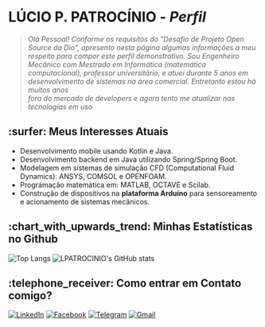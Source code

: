 <h1>
LÚCIO P. PATROCÍNIO - <i>Perfil</i>
</h1>

> *Olá Pessoal! Conforme os requisitos do "Desafio de Projeto Open Source da Dio", apresento nesta página algumas informações a meu respeito para compor este perfil demonstrativo.
> Sou Engenheiro Mecânico com Mestrado em Informática (matemática computacional), professor universitário, e atuei durante 5 anos em desenvolvimento de sistemas na área comercial. Entretanto estou há muitos anos  
> fora do mercado de developers e agora tento me atualizar nas tecnologias em uso*

<H2>:surfer: Meus Interesses Atuais</H2>
<ul>
  <li> Desenvolvimento mobile usando Kotlin e Java.</li>
  <li> Desenvolvimento backend em Java utilizando Spring/Spring Boot.</li>
  <li> Modelagem em sistemas de simulação CFD (Computational Fluid Dynamics): ANSYS, COMSOL e OPENFOAM.</li>
  <li> Programação matemática em: MATLAB, OCTAVE e Scilab.</li>
  <li> Construção de dispositivos na <strong>plataforma Arduíno</strong> para sensoreamento e acionamento de sistemas mecânicos. </li>
</ul>

<H2>:chart_with_upwards_trend: Minhas Estatísticas no Github</H2>

![Top Langs](https://github-readme-stats-git-masterrstaa-rickstaa.vercel.app/api/top-langs/?username=LPATROCINIO1969&bg_color=000&border_color=30A3DC&title_color=E94D5F&text_color=FFF)
![LPATROCINIO's GitHub stats](https://github-readme-stats.vercel.app/api?username=LPATROCINIO1969&show_icons=true&theme=dracula)



<H2>:telephone_receiver: Como entrar em Contato comigo?</H2>

[![LinkedIn](https://img.shields.io/badge/LinkedIn-000?style=for-the-badge&logo=linkedin&logoColor=0E76A8)](https://www.linkedin.com/in/lucio-passos-patrocinio-21912177/)
[![Facebook](https://img.shields.io/badge/Facebook-%231877F2.svg?style=for-the-badge&logo=Facebook&logoColor=white)](https://www.facebook.com/lucio.passos)
[![Telegram](https://img.shields.io/badge/Telegram-2CA5E0?style=for-the-badge&logo=telegram&logoColor=white)](https://t.me/luciopp)
[![Gmail](https://img.shields.io/badge/Gmail-D14836?style=for-the-badge&logo=gmail&logoColor=white)](mailto:luciopp69@gmail.com)
